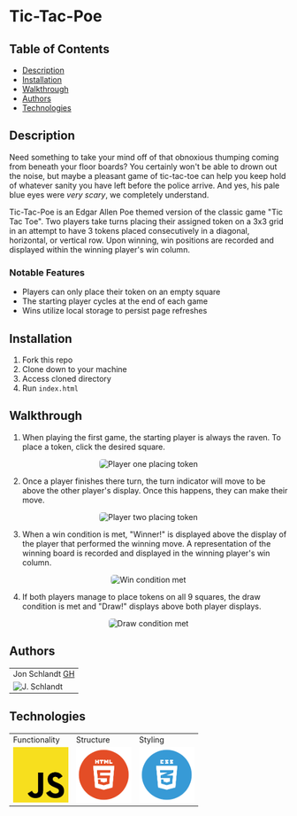 # Tic-Tac-Poe

## Table of Contents
* [Description](#description)
* [Installation](#installation)
* [Walkthrough](#walkthrough)
* [Authors](#authors)
* [Technologies](#technologies)

## Description

Need something to take your mind off of that obnoxious thumping coming from beneath your floor boards? You certainly won't be able to drown out the noise, but maybe a pleasant game of tic-tac-toe can help you keep hold of whatever sanity you have left before the police arrive. And yes, his pale blue eyes were *very scary*, we completely understand.

Tic-Tac-Poe is an Edgar Allen Poe themed version of the classic game "Tic Tac Toe". Two players take turns placing their assigned token on a 3x3 grid in an attempt to have 3 tokens placed consecutively in a diagonal, horizontal, or vertical row. Upon winning, win positions are recorded and displayed within the winning player's win column.

### Notable Features
* Players can only place their token on an empty square
* The starting player cycles at the end of each game
* Wins utilize local storage to persist page refreshes

## Installation
1. Fork this repo
2. Clone down to your machine
3. Access cloned directory
4. Run `index.html`

## Walkthrough
1. When playing the first game, the starting player is always the raven. To place a token, click the desired square.

<p align="center"><img src="https://media.giphy.com/media/zLdLCgCSXIR5PtVaUk/giphy.gif" alt="Player one placing token" width="450" height="auto" style="border-radius:5px"/></p>

2. Once a player finishes there turn, the turn indicator will move to be above the other player's display. Once this happens, they can make their move.

<p align="center"><img src="https://media.giphy.com/media/b67C7ukvWwhw5iflzN/giphy.gif" alt="Player two placing token" width="450" height="auto" style="border-radius:5px"/></p>

3. When a win condition is met, "Winner!" is displayed above the display of the player that performed the winning move. A representation of the winning board is recorded and displayed in the winning player's win column.

<p align="center"><img src="https://media.giphy.com/media/kohxuE60KLmjWrREbV/giphy.gif" alt="Win condition met" width="450" height="auto" style="border-radius:5px"/></p>

4. If both players manage to place tokens on all 9 squares, the draw condition is met and "Draw!" displays above both player displays.

<p align="center"><img src="https://media.giphy.com/media/pxElqbORoWO7Tu1g5W/giphy.gif" alt="Draw condition met" width="450" height="auto" style="border-radius:5px"/></p>

## Authors
<table>
    <tr>
        <td> Jon Schlandt <a href="https://github.com/jon-schlandt">GH</td>
    </tr>
    </tr>
        <td><img src="https://avatars.githubusercontent.com/u/75702270?s=460&u=421bb225c458388a212f290378351ab7e30e5e10&v=4" alt="J. Schlandt" width="125" height="auto" /></td>
    </tr>
</table>

## Technologies
<table>
    <tr>
        <td>Functionality</td>
        <td>Structure</td>
        <td>Styling</td>
    </tr>
    </tr>
        <td><img src="./assets/readme/js-icon.png" alt="javascript" width="100" height="auto" /></td>
        <td><img src="./assets/readme/html-logo.png" alt="html" width="100" height="auto" /></td>
        <td><img src="./assets/readme/css-logo.png" alt="css" width="100" height="auto" /></td>
    </tr>
</table>
